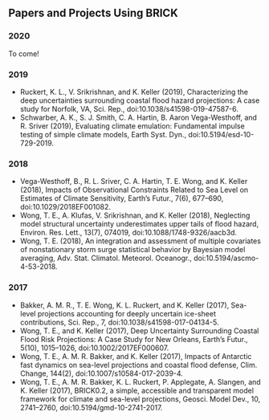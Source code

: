 ## Papers and Projects Using BRICK

### 2020

To come!

### 2019

* Ruckert, K. L., V. Srikrishnan, and K. Keller (2019), Characterizing the deep uncertainties surrounding coastal flood hazard projections: A case study for Norfolk, VA, Sci. Rep., doi:10.1038/s41598-019-47587-6.
* Schwarber, A. K., S. J. Smith, C. A. Hartin, B. Aaron Vega-Westhoff, and R. Sriver (2019), Evaluating climate emulation: Fundamental impulse testing of simple climate models, Earth Syst. Dyn., doi:10.5194/esd-10-729-2019.

### 2018

* Vega-Westhoff, B., R. L. Sriver, C. A. Hartin, T. E. Wong, and K. Keller (2018), Impacts of Observational Constraints Related to Sea Level on Estimates of Climate Sensitivity, Earth’s Futur., 7(6), 677–690, doi:10.1029/2018EF001082.
* Wong, T. E., A. Klufas, V. Srikrishnan, and K. Keller (2018), Neglecting model structural uncertainty underestimates upper tails of flood hazard, Environ. Res. Lett., 13(7), 074019, doi:10.1088/1748-9326/aacb3d.
* Wong, T. E. (2018), An integration and assessment of multiple covariates of nonstationary storm surge statistical behavior by Bayesian model averaging, Adv. Stat. Climatol. Meteorol. Oceanogr., doi:10.5194/ascmo-4-53-2018.

### 2017

* Bakker, A. M. R., T. E. Wong, K. L. Ruckert, and K. Keller (2017), Sea-level projections accounting for deeply uncertain ice-sheet contributions, Sci. Rep., 7, doi:10.1038/s41598-017-04134-5.
* Wong, T. E., and K. Keller (2017), Deep Uncertainty Surrounding Coastal Flood Risk Projections: A Case Study for New Orleans, Earth’s Futur., 5(10), 1015–1026, doi:10.1002/2017EF000607.
* Wong, T. E., A. M. R. Bakker, and K. Keller (2017), Impacts of Antarctic fast dynamics on sea-level projections and coastal flood defense, Clim. Change, 144(2), doi:10.1007/s10584-017-2039-4.
* Wong, T. E., A. M. R. Bakker, K. L. Ruckert, P. Applegate, A. Slangen, and K. Keller (2017), BRICK0.2, a simple, accessible and transparent model framework for climate and sea-level projections, Geosci. Model Dev., 10, 2741–2760, doi:10.5194/gmd-10-2741-2017.
